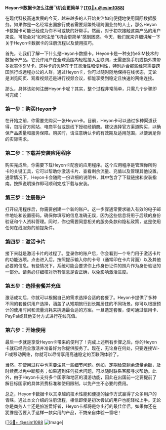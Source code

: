 **Heyon卡数据卡怎么注册飞机会更简单？[[TG💪+ @esim1088](https://t.me/s/esim1088)]**

在现代科技高速发展的今天，越来越多的人开始关注如何便捷地使用国际数据服务。如果你是一名经常出国旅行或者需要频繁处理跨国业务的人士，那么Heyon卡数据卡可能已经成为你不可或缺的好帮手。然而，对于初次接触这类产品的用户来说，可能会对“如何注册飞机会更简单”感到困惑。今天，我们就来详细讲解一下关于Heyon卡数据卡的注册流程以及使用技巧。

首先，让我们了解一下什么是Heyon卡数据卡。Heyon卡是一种支持eSIM技术的数据卡产品，它允许用户在全球范围内轻松接入互联网，无需更换手机或额外携带多张实体SIM卡。这种卡的优势在于其灵活性和便利性，特别适合那些经常需要跨国旅行或远程办公的人群。通过Heyon卡，你可以随时随地保持在线状态，无论是浏览网页、观看视频还是进行视频会议，都能享受到稳定且快速的网络连接。

那么，具体该如何注册Heyon卡呢？其实，整个过程非常简单，只需几个步骤即可完成：

### 第一步：购买Heyon卡

在开始之前，你需要先购买一张Heyon卡。目前，Heyon卡可以通过多种渠道获得，包括官方网站、电商平台或是线下授权经销商。建议选择官方渠道购买，以确保产品质量和服务保障。购买时，请注意确认卡的有效期及适用范围，以便满足你的实际需求。

### 第二步：下载并安装应用程序

购买完成后，你需要下载Heyon卡配套的应用程序。这个应用程序是管理你所购卡的关键工具，它可以帮助你激活卡片、查看剩余流量、充值以及管理其他设置。通常情况下，Heyon卡会随附一份详细的说明书，其中包含了下载链接和安装指南。按照说明操作即可顺利完成下载与安装。

### 第三步：注册账户

打开应用程序后，你需要创建一个新的账户。这一步骤通常要求输入有效的电子邮件地址和设置密码。确保你填写的信息准确无误，因为这些信息将用于后续的身份验证和个人资料管理。同时，你也需要同意相关的服务条款和隐私政策，这是使用任何在线服务的前提条件。

### 第四步：激活卡片

接下来就是激活卡片的过程了。登录你的账户后，你会看到一个专门用于激活卡片的功能选项。点击进入后，按照提示输入你的卡号（通常印在卡片背面）以及其他必要的信息。有些情况下，系统可能会要求你上传身份证件的照片作为身份验证的一部分。请务必仔细核对所有信息是否正确，以免影响激活进度。

### 第五步：选择套餐并充值

激活成功后，你就可以根据自己的需求选择合适的套餐了。Heyon卡提供了多种不同的套餐供用户选择，涵盖了从短期旅行到长期居住的不同场景。你可以根据预计的使用时间和流量消耗来挑选最合适的方案。一旦选定套餐，便可通过信用卡、PayPal或其他支付方式进行在线充值。

### 第六步：开始使用

最后一步就是享受Heyon卡带来的便利了！完成上述所有步骤之后，你的Heyon卡就已经完全激活并准备好为你提供服务了。现在，无论身在何处，只要连接Wi-Fi或移动网络，你就可以尽情享用高速稳定的互联网体验了。

当然，在使用过程中也需要注意一些细节问题。例如，定期检查剩余流量余额，及时续费以免中断服务；如果遇到任何技术问题，可以随时联系客服寻求帮助。此外，由于Heyon卡支持多个国家和地区的漫游功能，因此在出国前一定要提前了解目标国家的具体资费标准和使用限制，以免产生不必要的费用。

总之，Heyon卡数据卡以其卓越的技术性能和便捷的操作方式赢得了众多用户的青睐。通过本文介绍的注册流程，相信即使是初次尝试的用户也能轻松上手。无论你是商务人士还是旅游爱好者，Heyon卡都将是你出行的最佳伴侣。如果你还在犹豫是否要入手这样一款实用的产品，不妨亲自体验一番吧！

[[TG💪+ @esim1088](https://t.me/s/esim1088) ![Image](https://i.postimg.cc/4NQfJmqS/Snipaste-2025-05-13-00-14-12.png)]
